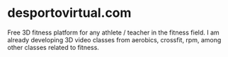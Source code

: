 # desportovirtual.com
Free 3D fitness platform for any athlete / teacher in the fitness field. I am already developing 3D video classes from aerobics, crossfit, rpm, among other classes related to fitness.

